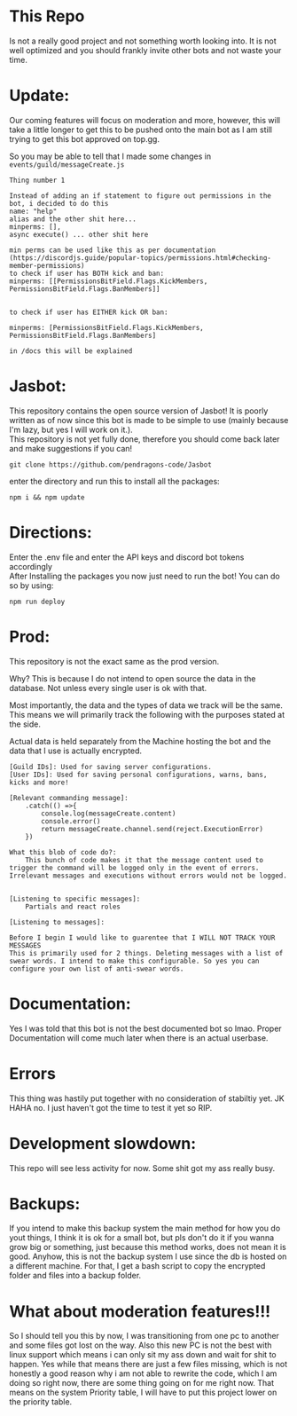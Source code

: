 # This Repo
Is not a really good project and not something worth looking into. It is not well optimized and you should frankly invite other bots and not waste your time.

# Update:
Our coming features will focus on moderation and more, however, this will take a little longer to get this to be pushed onto the main bot as I am still trying to get this bot approved on top.gg.			


So you may be able to tell that I made some changes in `events/guild/messageCreate.js`
```
Thing number 1

Instead of adding an if statement to figure out permissions in the bot, i decided to do this
name: "help"
alias and the other shit here...
minperms: [],
async execute() ... other shit here

min perms can be used like this as per documentation (https://discordjs.guide/popular-topics/permissions.html#checking-member-permissions)
to check if user has BOTH kick and ban:
minperms: [[PermissionsBitField.Flags.KickMembers, PermissionsBitField.Flags.BanMembers]]


to check if user has EITHER kick OR ban:

minperms: [PermissionsBitField.Flags.KickMembers, PermissionsBitField.Flags.BanMembers]

in /docs this will be explained
```

# Jasbot:

This repository contains the open source version of Jasbot! It is poorly written as of now since this bot is made to be simple to use (mainly because I'm lazy, but yes I will work on it.).		
This repository is not yet fully done, therefore you should come back later and make suggestions if you can!		
		

```
git clone https://github.com/pendragons-code/Jasbot
```
enter the directory and run this to install all the packages:		
```
npm i && npm update
```

# Directions:
Enter the .env file and enter the API keys and discord bot tokens accordingly				
After Installing the packages you now just need to run the bot! You can do so by using:			
```
npm run deploy
```


# Prod:
This repository is not the exact same as the prod version.				

Why? This is because I do not intend to open source the data in the database. Not unless every single user is ok with that.					

Most importantly, the data and the types of data we track will be the same. This means we will primarily track the following with the purposes stated at the side.				

Actual data is held separately from the Machine hosting the bot and the data that I use is actually encrypted.					
```
[Guild IDs]: Used for saving server configurations.
[User IDs]: Used for saving personal configurations, warns, bans, kicks and more!

[Relevant commanding message]: 
	.catch(() =>{
		console.log(messageCreate.content)
		console.error()
		return messageCreate.channel.send(reject.ExecutionError)
	})

What this blob of code do?:
	This bunch of code makes it that the message content used to trigger the command will be logged only in the event of errors. Irrelevant messages and executions without errors would not be logged.


[Listening to specific messages]:
	Partials and react roles

[Listening to messages]:

Before I begin I would like to guarentee that I WILL NOT TRACK YOUR MESSAGES
This is primarily used for 2 things. Deleting messages with a list of swear words. I intend to make this configurable. So yes you can configure your own list of anti-swear words.
```
# Documentation:
Yes I was told that this bot is not the best documented bot so lmao.
Proper Documentation will come much later when there is an actual userbase.

# Errors
This thing was hastily put together with no consideration of stabiltiy yet. JK HAHA no. I just haven't got the time to test it yet so RIP.

# Development slowdown:
This repo will see less activity for now. Some shit got my ass really busy.

# Backups:
If you intend to make this backup system the main method for how you do yout things, I think it is ok for a small bot, but pls don't do it if you wanna grow big or something, just because this method works, does not mean it is good. Anyhow, this is not the backup system I use since the db is hosted on a different machine. For that, I get a bash script to copy the encrypted folder and files into a backup folder.

# What about moderation features!!!
So I should tell you this by now, I was transitioning from one pc to another and some files got lost on the way. Also this new PC is not the best with linux support which means i can only sit my ass down and wait for shit to happen. Yes while that means there are just a few files missing, which is not honestly a good reason why i am not able to rewrite the code, which I am doing so right now, there are some thing going on for me right now. That means on the system Priority table, I will have to put this project lower on the priority table.
